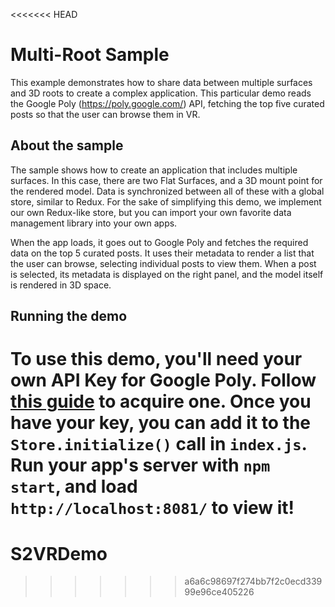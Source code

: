 <<<<<<< HEAD
# Multi-Root Sample

This example demonstrates how to share data between multiple surfaces and 3D roots
to create a complex application. This particular demo reads the Google Poly (https://poly.google.com/)
API, fetching the top five curated posts so that the user can browse them in VR.

## About the sample

The sample shows how to create an application that includes multiple surfaces.
In this case, there are two Flat Surfaces, and a 3D mount point for the rendered
model. Data is synchronized between all of these with a global store, similar to
Redux. For the sake of simplifying this demo, we implement our own Redux-like
store, but you can import your own favorite data management library into your
own apps.

When the app loads, it goes out to Google Poly and fetches the required data on
the top 5 curated posts. It uses their metadata to render a list that the user
can browse, selecting individual posts to view them. When a post is selected,
its metadata is displayed on the right panel, and the model itself is rendered
in 3D space.

## Running the demo

To use this demo, you'll need your own API Key for Google Poly. Follow
[this guide](https://developers.google.com/poly/develop/api) to acquire one.
Once you have your key, you can add it to the `Store.initialize()` call in
`index.js`. Run your app's server with `npm start`, and load
`http://localhost:8081/` to view it!
=======
# S2VRDemo
>>>>>>> a6a6c98697f274bb7f2c0ecd33999e96ce405226
